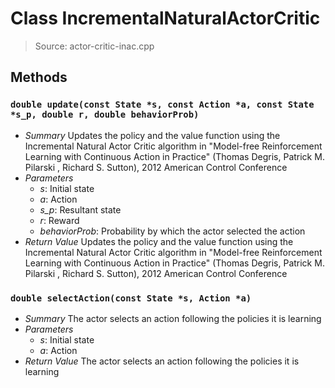 # Class IncrementalNaturalActorCritic
> Source: actor-critic-inac.cpp
## Methods
### `double update(const State *s, const Action *a, const State *s_p, double r, double behaviorProb)`
* *Summary*
  Updates the policy and the value function using the Incremental Natural Actor Critic algorithm in "Model-free Reinforcement Learning with Continuous Action in Practice" (Thomas Degris, Patrick M. Pilarski , Richard S. Sutton), 2012 American Control Conference
* *Parameters*
  * _s_: Initial state
  * _a_: Action
  * _s_p_: Resultant state
  * _r_: Reward
  * _behaviorProb_: Probability by which the actor selected the action
* *Return Value*
  Updates the policy and the value function using the Incremental Natural Actor Critic algorithm in "Model-free Reinforcement Learning with Continuous Action in Practice" (Thomas Degris, Patrick M. Pilarski , Richard S. Sutton), 2012 American Control Conference
### `double selectAction(const State *s, Action *a)`
* *Summary*
  The actor selects an action following the policies it is learning
* *Parameters*
  * _s_: Initial state
  * _a_: Action
* *Return Value*
  The actor selects an action following the policies it is learning
